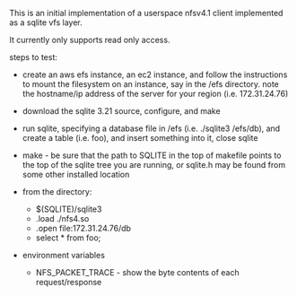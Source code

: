 This is an initial implementation of a userspace nfsv4.1 client implemented
as a sqlite vfs layer.

It currently only supports read only access.

steps to test:

  * create an aws efs instance, an ec2 instance, and follow the instructions to mount the
    filesystem on an instance, say in the /efs directory. note the hostname/ip address
    of the server for your region (i.e. 172.31.24.76)

  * download the sqlite 3.21 source, configure, and make

  * run sqlite, specifying a database file in /efs (i.e. ./sqlite3 /efs/db), and
    create a table (i.e. foo), and insert something into it, close sqlite
  
  * make  - be sure that the path to SQLITE in the top of makefile points
    to the top of the sqlite tree you are running, or sqlite.h may be found from
    some other installed location

  * from the directory:

    * $(SQLITE)/sqlite3
    * .load ./nfs4.so
    * .open file:172.31.24.76/db
    * select * from foo;
  
  * environment variables
     * NFS_PACKET_TRACE - show the byte contents of each request/response
     
